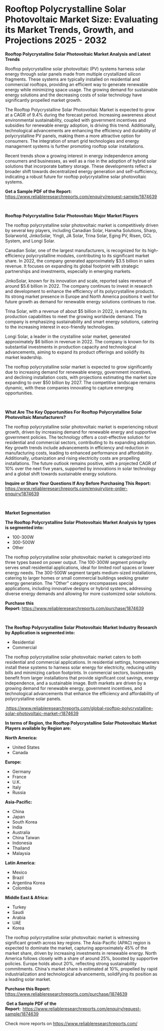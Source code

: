 <p><h1>Rooftop Polycrystalline Solar Photovoltaic Market Size: Evaluating its Market Trends, Growth, and Projections 2025 - 2032</h1></p><p><strong>Rooftop Polycrystalline Solar Photovoltaic Market Analysis and Latest Trends</strong></p>
<p><p>Rooftop polycrystalline solar photovoltaic (PV) systems harness solar energy through solar panels made from multiple crystallized silicon fragments. These systems are typically installed on residential and commercial rooftops, providing an efficient way to generate renewable energy while minimizing space usage. The growing demand for sustainable energy solutions and the decreasing costs of solar technology have significantly propelled market growth.</p><p>The Rooftop Polycrystalline Solar Photovoltaic Market is expected to grow at a CAGR of 9.4% during the forecast period. Increasing awareness about environmental sustainability, coupled with government incentives and subsidies for renewable energy adoption, is driving this trend. Additionally, technological advancements are enhancing the efficiency and durability of polycrystalline PV panels, making them a more attractive option for consumers. The integration of smart grid technologies and energy management systems is further promoting rooftop solar installations.</p><p>Recent trends show a growing interest in energy independence among consumers and businesses, as well as a rise in the adoption of hybrid solar solutions that incorporate battery storage. These developments reflect a broader shift towards decentralized energy generation and self-sufficiency, indicating a robust future for rooftop polycrystalline solar photovoltaic systems.</p></p>
<p><strong>Get a Sample PDF of the Report:&nbsp;</strong> <a href="https://www.reliableresearchreports.com/enquiry/request-sample/1874639?utm_campaign=3253&utm_medium=2&utm_source=Github&utm_content=ia&utm_term=07042025&utm_id=rooftop-polycrystalline-solar-photovoltaic">https://www.reliableresearchreports.com/enquiry/request-sample/1874639</a></p>
<p>&nbsp;</p>
<p><strong>Rooftop Polycrystalline Solar Photovoltaic Major Market Players</strong></p>
<p><p>The rooftop polycrystalline solar photovoltaic market is competitively driven by several key players, including Canadian Solar, Hanwha Solutions, Sharp, Solarworld, JinkoSolar, Yingli, JA Solar, Trina Solar, Eging PV, Risen, GCL System, and Longi Solar. </p><p>Canadian Solar, one of the largest manufacturers, is recognized for its high-efficiency polycrystalline modules, contributing to its significant market share. In 2022, the company generated approximately $3.5 billion in sales revenue. It focuses on expanding its global footprint with strategic partnerships and investments, especially in emerging markets.</p><p>JinkoSolar, known for its innovation and scale, reported sales revenue of around $5.6 billion in 2022. The company continues to invest in research and development to enhance the efficiency of its polycrystalline products. Its strong market presence in Europe and North America positions it well for future growth as demand for renewable energy solutions continues to rise.</p><p>Trina Solar, with a revenue of about $5 billion in 2022, is enhancing its production capabilities to meet the growing worldwide demand. The company is emphasizing sustainability and smart energy solutions, catering to the increasing interest in eco-friendly technologies.</p><p>Longi Solar, a leader in the crystalline solar market, generated approximately $6 billion in revenue in 2022. The company is known for its substantial investments in production capacity and technological advancements, aiming to expand its product offerings and solidify its market leadership.</p><p>The rooftop polycrystalline solar market is expected to grow significantly due to increasing demand for renewable energy, government incentives, and declining installation costs, with projections estimating the market size expanding to over $50 billion by 2027. The competitive landscape remains dynamic, with these companies innovating to capture emerging opportunities.</p></p>
<p>&nbsp;</p>
<p><strong>What Are The Key Opportunities For Rooftop Polycrystalline Solar Photovoltaic Manufacturers?</strong></p>
<p><p>The rooftop polycrystalline solar photovoltaic market is experiencing robust growth, driven by increasing demand for renewable energy and supportive government policies. The technology offers a cost-effective solution for residential and commercial sectors, contributing to its expanding adoption. Key growth trends include advancements in efficiency and reduction in manufacturing costs, leading to enhanced performance and affordability. Additionally, urbanization and rising electricity costs are propelling installations. The future outlook remains positive, with a projected CAGR of 10% over the next five years, supported by innovations in solar technology and a global shift towards sustainable energy solutions.</p></p>
<p><strong>Inquire or Share Your Questions If Any Before Purchasing This Report:</strong> <a href="https://www.reliableresearchreports.com/enquiry/pre-order-enquiry/1874639?utm_campaign=3253&utm_medium=2&utm_source=Github&utm_content=ia&utm_term=07042025&utm_id=rooftop-polycrystalline-solar-photovoltaic">https://www.reliableresearchreports.com/enquiry/pre-order-enquiry/1874639</a></p>
<p>&nbsp;</p>
<p><strong>Market Segmentation</strong></p>
<p><strong>The Rooftop Polycrystalline Solar Photovoltaic Market Analysis by types is segmented into:</strong></p>
<p><ul><li>100-300W</li><li>300-500W</li><li>Other</li></ul></p>
<p><p>The rooftop polycrystalline solar photovoltaic market is categorized into three types based on power output. The 100-300W segment primarily serves small residential applications, ideal for limited roof spaces or lower energy needs. The 300-500W segment targets medium-sized installations, catering to larger homes or small commercial buildings seeking greater energy generation. The "Other" category encompasses special applications, including innovative designs or hybrid systems, addressing diverse energy demands and allowing for more customized solar solutions.</p></p>
<p><strong>Purchase this Report:&nbsp;</strong><a href="https://www.reliableresearchreports.com/purchase/1874639?utm_campaign=3253&utm_medium=2&utm_source=Github&utm_content=ia&utm_term=07042025&utm_id=rooftop-polycrystalline-solar-photovoltaic">https://www.reliableresearchreports.com/purchase/1874639</a></p>
<p>&nbsp;</p>
<p><strong>The Rooftop Polycrystalline Solar Photovoltaic Market Industry Research by Application is segmented into:</strong></p>
<p><ul><li>Residential</li><li>Commercial</li></ul></p>
<p><p>The rooftop polycrystalline solar photovoltaic market caters to both residential and commercial applications. In residential settings, homeowners install these systems to harness solar energy for electricity, reducing utility bills and minimizing carbon footprints. In commercial sectors, businesses benefit from larger installations that provide significant cost savings, energy independence, and a sustainable image. Both markets are driven by a growing demand for renewable energy, government incentives, and technological advancements that enhance the efficiency and affordability of polycrystalline solar panels.</p></p>
<p><a href="https://www.reliableresearchreports.com/global-rooftop-polycrystalline-solar-photovoltaic-market-r1874639?utm_campaign=3253&utm_medium=2&utm_source=Github&utm_content=ia&utm_term=07042025&utm_id=rooftop-polycrystalline-solar-photovoltaic">&nbsp;https://www.reliableresearchreports.com/global-rooftop-polycrystalline-solar-photovoltaic-market-r1874639</a></p>
<p><strong>In terms of Region, the Rooftop Polycrystalline Solar Photovoltaic Market Players available by Region are:</strong></p>
<p>
    <p> <strong> North America: </strong>
        <ul>
            <li>United States</li>
            <li>Canada</li>
        </ul>
        </p> 
    <p> <strong> Europe: </strong>
        <ul>
            <li>Germany</li>
            <li>France</li>
            <li>U.K.</li>
            <li>Italy</li>
            <li>Russia</li>
        </ul>
        </p> 
    <p> <strong> Asia-Pacific: </strong>
        <ul>
            <li>China</li>
            <li>Japan</li>
            <li>South Korea</li>
            <li>India</li>
            <li>Australia</li>
            <li>China Taiwan</li>
            <li>Indonesia</li>
            <li>Thailand</li>
            <li>Malaysia</li>
        </ul>
        </p> 
    <p> <strong> Latin America: </strong>
        <ul>
            <li>Mexico</li>
            <li>Brazil</li>
            <li>Argentina Korea</li>
            <li>Colombia</li>
        </ul>
        </p> 
    <p> <strong> Middle East & Africa: </strong>
        <ul>
            <li>Turkey</li>
            <li>Saudi</li>
            <li>Arabia</li>
            <li>UAE</li>
            <li>Korea</li>
        </ul>
    </p>
    </p>
<p><p>The rooftop polycrystalline solar photovoltaic market is witnessing significant growth across key regions. The Asia-Pacific (APAC) region is expected to dominate the market, capturing approximately 45% of the market share, driven by increasing investments in renewable energy. North America follows closely with a share of around 25%, boosted by supportive policies. Europe holds about 20%, reflecting strong sustainability commitments. China's market share is estimated at 10%, propelled by rapid industrialization and technological advancements, solidifying its position as a leading solar market.</p></p>
<p><strong>Purchase this Report: </strong><a href="https://www.reliableresearchreports.com/purchase/1874639?utm_campaign=3253&utm_medium=2&utm_source=Github&utm_content=ia&utm_term=07042025&utm_id=rooftop-polycrystalline-solar-photovoltaic">https://www.reliableresearchreports.com/purchase/1874639</a></p>
<p>&nbsp;<strong>Get a Sample PDF of the Report:&nbsp;&nbsp;</strong><a href="https://www.reliableresearchreports.com/enquiry/request-sample/1874639?utm_campaign=3253&utm_medium=2&utm_source=Github&utm_content=ia&utm_term=07042025&utm_id=rooftop-polycrystalline-solar-photovoltaic">https://www.reliableresearchreports.com/enquiry/request-sample/1874639</a></p>
<p><strong></strong></p>
<p>Check more reports on <a href="https://www.reliableresearchreports.com/?utm_campaign=3253&utm_medium=2&utm_source=Github&utm_content=ia&utm_term=07042025&utm_id=rooftop-polycrystalline-solar-photovoltaic">https://www.reliableresearchreports.com/</a></p>
